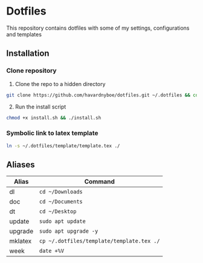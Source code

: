 # Dotfiles

This repository contains dotfiles with some of my settings, configurations and templates

## Installation

### Clone repository

1. Clone the repo to a hidden directory

```zsh
git clone https://github.com/havardnyboe/dotfiles.git ~/.dotfiles && cd ~/.dotfiles
```

2. Run the install script

```zsh
chmod +x install.sh && ./install.sh
```

### Symbolic link to latex template

```zsh
ln -s ~/.dotfiles/template/template.tex ./
```

## Aliases

| Alias   | Command                                   |
| ------- | ----------------------------------------- |
| dl      | `cd ~/Downloads`                          |
| doc     | `cd ~/Documents`                          |
| dt      | `cd ~/Desktop`                            |
| update  | `sudo apt update`                         |
| upgrade | `sudo apt upgrade -y`                     |
| mklatex | `cp ~/.dotfiles/template/template.tex ./` |
| week    | `date +%V`                                |
